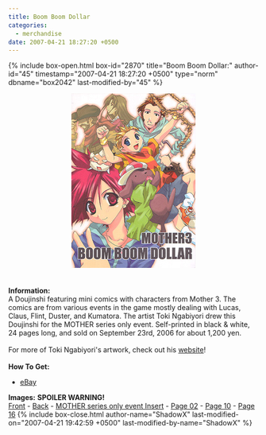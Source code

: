 ```yaml
---
title: Boom Boom Dollar
categories:
  - merchandise
date: 2007-04-21 18:27:20 +0500
---
```

{% include box-open.html box-id="2870" title="Boom Boom Dollar:" author-id="45" timestamp="2007-04-21 18:27:20 +0500" type="norm" dbname="box2042" last-modified-by="45" %}
	<center>
	<img src="/merchandise/images/m3bbd_title.jpg" border="0" alt="Mother 3 " />
	</center>
	<br /><br />
	<b>Information:</b>
	<br />
	A Doujinshi featuring mini comics with characters from Mother 3. The comics are from 
	various events in the game mostly dealing with Lucas, Claus, Flint, Duster, and Kumatora. 
	The artist Toki Ngabiyori drew this Doujinshi for the MOTHER series only event. 
	Self-printed in black & white, 24 pages long, and sold on September 23rd, 2006 for about 1,200 yen.
	<br /><br />
	For more of Toki Ngabiyori's artwork, check out his <a href="http://milde.raindrop.jp/">website</a>!
	<br /><br />
	<b>How To Get:</b>
	<br />
	<ul>
	<li><a href="http://www.ebay.com">eBay</a></li>
	</ul>
	<b>Images:</b> <b>SPOILER WARNING!</b>
	<br />
	<a href="/merchandise/images/m3bbd_front.jpg">Front</a> - <a href="/merchandise/images/m3bbd_back.jpg">Back</a> - <a href="/merchandise/images/m3bbd_insert.jpg">MOTHER series only event Insert</a> - 
	<a href="/merchandise/images/m3bbd_p02.jpg">Page 02</a> - <a href="/merchandise/images/m3bbd_p10.jpg">Page 10</a> - <a href="/merchandise/images/m3bbd_p16.jpg">Page 16</a>
{% include box-close.html author-name="ShadowX" last-modified-on="2007-04-21 19:42:59 +0500" last-modified-by-name="ShadowX" %}
